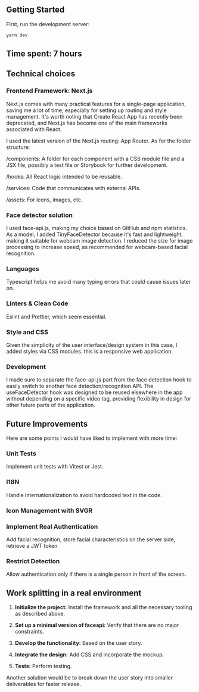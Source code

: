 ## Getting Started

First, run the development server:

```bash
yarn dev
```


## Time spent: 7 hours

## Technical choices

### Frontend Framework: Next.js
Next.js comes with many practical features for a single-page application, saving me a lot of time, especially for setting up routing and style management. It's worth noting that Create React App has recently been deprecated, and Next.js has become one of the main frameworks associated with React.

I used the latest version of the Next.js routing: App Router. As for the folder structure:

/components: A folder for each component with a CSS module file and a JSX file, possibly a test file or Storybook for further development.

/hooks: All React logic intended to be reusable.

/services: Code that communicates with external APIs.

/assets: For icons, images, etc.

### Face detector solution
I used face-api.js, making my choice based on GitHub and npm statistics. As a model, I added TinyFaceDetector because it's fast and lightweight, making it suitable for webcam image detection. I reduced the size for image processing to increase speed, as recommended for webcam-based facial recognition.

### Languages
Typescript helps me avoid many typing errors that could cause issues later on.

### Linters & Clean Code
Eslint and Prettier, which seem essential.

### Style and CSS
Given the simplicity of the user interface/design system in this case, I added styles via CSS modules.
this is a responsive web application

### Development
I made sure to separate the face-api.js part from the face detection hook to easily switch to another face detection/recognition API. The useFaceDetector hook was designed to be reused elsewhere in the app without depending on a specific video tag, providing flexibility in design for other future parts of the application.

## Future Improvements
Here are some points I would have liked to implement with more time:

### Unit Tests
Implement unit tests with Vitest or Jest.

### I18N
Handle internationalization to avoid hardcoded text in the code.

### Icon Management with SVGR

### Implement Real Authentication
Add facial recognition, store facial characteristics on the server side, retrieve a JWT token

### Restrict Detection
Allow authentication only if there is a single person in front of the screen.

## Work splitting in a real environment

1. **Initialize the project:** Install the framework and all the necessary tooling as described above.

2. **Set up a minimal version of faceapi:** Verify that there are no major constraints.

3. **Develop the functionality:** Based on the user story.

4. **Integrate the design:** Add CSS and incorporate the mockup.

5. **Tests:** Perform testing.

Another solution would be to break down the user story into smaller deliverables for faster release.
